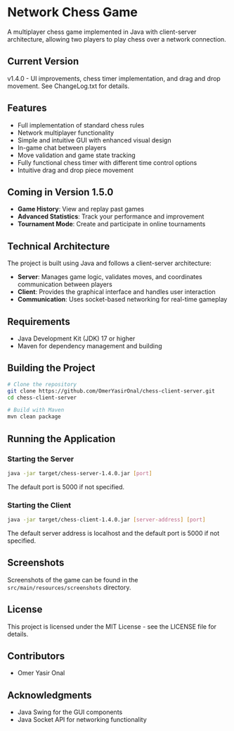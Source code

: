 # Network Chess Game

A multiplayer chess game implemented in Java with client-server architecture, allowing two players to play chess over a network connection.

## Current Version
v1.4.0 - UI improvements, chess timer implementation, and drag and drop movement. See ChangeLog.txt for details.

## Features

- Full implementation of standard chess rules
- Network multiplayer functionality
- Simple and intuitive GUI with enhanced visual design
- In-game chat between players
- Move validation and game state tracking
- Fully functional chess timer with different time control options
- Intuitive drag and drop piece movement

## Coming in Version 1.5.0

- **Game History**: View and replay past games
- **Advanced Statistics**: Track your performance and improvement
- **Tournament Mode**: Create and participate in online tournaments

## Technical Architecture

The project is built using Java and follows a client-server architecture:

- **Server**: Manages game logic, validates moves, and coordinates communication between players
- **Client**: Provides the graphical interface and handles user interaction
- **Communication**: Uses socket-based networking for real-time gameplay

## Requirements

- Java Development Kit (JDK) 17 or higher
- Maven for dependency management and building

## Building the Project

```bash
# Clone the repository
git clone https://github.com/OmerYasirOnal/chess-client-server.git
cd chess-client-server

# Build with Maven
mvn clean package
```

## Running the Application

### Starting the Server

```bash
java -jar target/chess-server-1.4.0.jar [port]
```

The default port is 5000 if not specified.

### Starting the Client

```bash
java -jar target/chess-client-1.4.0.jar [server-address] [port]
```

The default server address is localhost and the default port is 5000 if not specified.

## Screenshots

Screenshots of the game can be found in the `src/main/resources/screenshots` directory.

## License

This project is licensed under the MIT License - see the LICENSE file for details.

## Contributors

- Omer Yasir Onal

## Acknowledgments

- Java Swing for the GUI components
- Java Socket API for networking functionality 